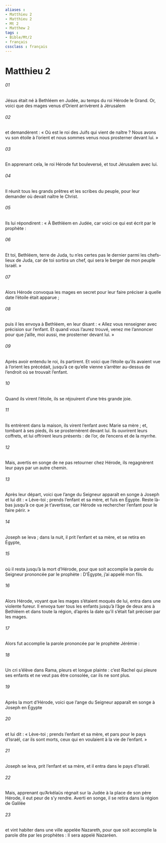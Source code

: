 ```yaml
---
aliases : 
- Matthieu 2
- Matthieu 2
- Mt 2
- Matthew 2
tags : 
- Bible/Mt/2
- français
cssclass : français
---
```


# Matthieu 2

###### 01
Jésus était né à Bethléem en Judée, au temps du roi Hérode le Grand. Or, voici que des mages venus d’Orient arrivèrent à Jérusalem
###### 02
et demandèrent : « Où est le roi des Juifs qui vient de naître ? Nous avons vu son étoile à l’orient et nous sommes venus nous prosterner devant lui. »
###### 03
En apprenant cela, le roi Hérode fut bouleversé, et tout Jérusalem avec lui.
###### 04
Il réunit tous les grands prêtres et les scribes du peuple, pour leur demander où devait naître le Christ.
###### 05
Ils lui répondirent : « À Bethléem en Judée, car voici ce qui est écrit par le prophète :
###### 06
Et toi, Bethléem, terre de Juda,
tu n’es certes pas le dernier parmi les chefs-lieux de Juda,
car de toi sortira un chef,
qui sera le berger de mon peuple Israël. »
###### 07
Alors Hérode convoqua les mages en secret pour leur faire préciser à quelle date l’étoile était apparue ;
###### 08
puis il les envoya à Bethléem, en leur disant : « Allez vous renseigner avec précision sur l’enfant. Et quand vous l’aurez trouvé, venez me l’annoncer pour que j’aille, moi aussi, me prosterner devant lui. »
###### 09
Après avoir entendu le roi, ils partirent.
Et voici que l’étoile qu’ils avaient vue à l’orient les précédait, jusqu’à ce qu’elle vienne s’arrêter au-dessus de l’endroit où se trouvait l’enfant.
###### 10
Quand ils virent l’étoile, ils se réjouirent d’une très grande joie.
###### 11
Ils entrèrent dans la maison, ils virent l’enfant avec Marie sa mère ; et, tombant à ses pieds, ils se prosternèrent devant lui. Ils ouvrirent leurs coffrets, et lui offrirent leurs présents : de l’or, de l’encens et de la myrrhe.
###### 12
Mais, avertis en songe de ne pas retourner chez Hérode, ils regagnèrent leur pays par un autre chemin.
###### 13
Après leur départ, voici que l’ange du Seigneur apparaît en songe à Joseph et lui dit : « Lève-toi ; prends l’enfant et sa mère, et fuis en Égypte. Reste là-bas jusqu’à ce que je t’avertisse, car Hérode va rechercher l’enfant pour le faire périr. »
###### 14
Joseph se leva ; dans la nuit, il prit l’enfant et sa mère, et se retira en Égypte,
###### 15
où il resta jusqu’à la mort d’Hérode, pour que soit accomplie la parole du Seigneur prononcée par le prophète :
D’Égypte, j’ai appelé mon fils.
###### 16
Alors Hérode, voyant que les mages s’étaient moqués de lui, entra dans une violente fureur. Il envoya tuer tous les enfants jusqu’à l’âge de deux ans à Bethléem et dans toute la région, d’après la date qu’il s’était fait préciser par les mages.
###### 17
Alors fut accomplie la parole prononcée par le prophète Jérémie :
###### 18
Un cri s’élève dans Rama,
pleurs et longue plainte :
c’est Rachel qui pleure ses enfants
et ne veut pas être consolée,
car ils ne sont plus.
###### 19
Après la mort d’Hérode, voici que l’ange du Seigneur apparaît en songe à Joseph en Égypte
###### 20
et lui dit : « Lève-toi ; prends l’enfant et sa mère, et pars pour le pays d’Israël, car ils sont morts, ceux qui en voulaient à la vie de l’enfant. »
###### 21
Joseph se leva, prit l’enfant et sa mère, et il entra dans le pays d’Israël.
###### 22
Mais, apprenant qu’Arkélaüs régnait sur la Judée à la place de son père Hérode, il eut peur de s’y rendre. Averti en songe, il se retira dans la région de Galilée
###### 23
et vint habiter dans une ville appelée Nazareth, pour que soit accomplie la parole dite par les prophètes :
Il sera appelé Nazaréen.
